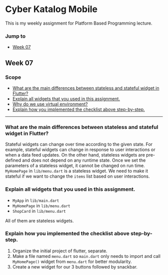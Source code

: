 # Cyber Katalog Mobile

This is my weekly assignment for Platform Based Programming lecture.

### Jump to
- [Week 07](#week-07)

## Week 07

### Scope
- [What are the main differences between stateless and stateful widget in Flutter?](#what-are-the-main-differences-between-stateless-and-stateful-widget-in-flutter)
- [Explain all widgets that you used in this assignment.](#explain-all-widgets-that-you-used-in-this-assignment)
- [Why do we use virtual environment?](#why-do-we-use-virtual-environment)
- [Explain how you implemented the checklist above step-by-step.](#explain-how-you-implemented-the-checklist-above-step-by-step)

---

### What are the main differences between stateless and stateful widget in Flutter?
Stateful widgets can change over time according to the given state. For example, stateful widgets can change in response to user interactions or when a data feed updates. On the other hand, stateless widgets are pre-defined and does not depend on any runtime state. Once we set the parameters of a stateless widget, it cannot be changed on run time. `MyHomePage` in `lib/menu.dart` is a stateless widget. We need to make it stateful if we want to change the `items` list based on user interactions.

### Explain all widgets that you used in this assignment.
- `MyApp` in `lib/main.dart`
- `MyHomePage` in `lib/menu.dart`
- `ShopCard` in `lib/menu.dart`

All of them are stateless widgets.


### Explain how you implemented the checklist above step-by-step.
1. Organize the initial project of flutter, separate.
2. Make a file named `menu.dart` so `main.dart` only needs to import and call `MyHomePage()` widget from `menu.dart` for better modularity.
3. Create a new widget for our 3 buttons followed by snackbar.

